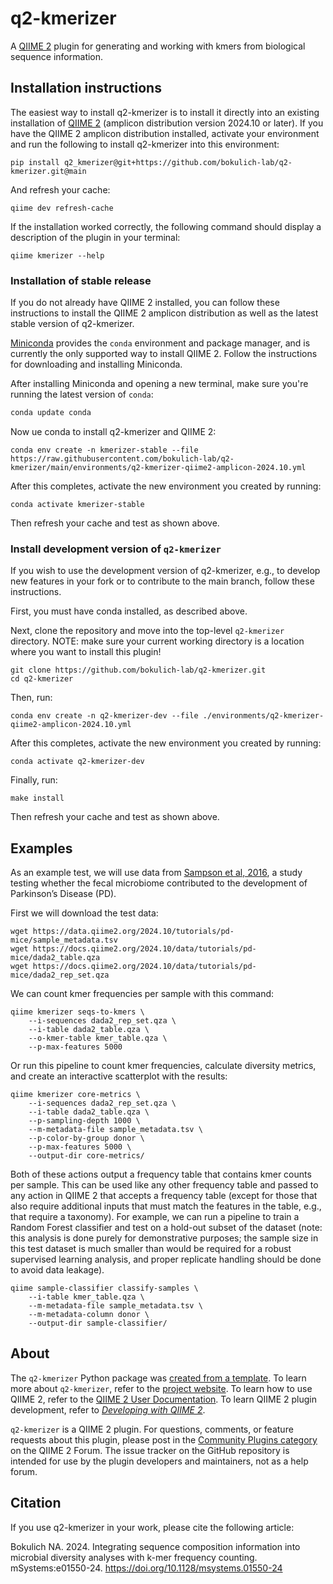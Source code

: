 # q2-kmerizer

A [QIIME 2](https://qiime2.org) plugin for generating and working with kmers from biological sequence information.

## Installation instructions

The easiest way to install q2-kmerizer is to install it directly into an existing installation of [QIIME 2](https://qiime2.org/) (amplicon distribution version 2024.10 or later). If you have the QIIME 2 amplicon distribution installed, activate your environment and run the following to install q2-kmerizer into this environment:
```
pip install q2_kmerizer@git+https://github.com/bokulich-lab/q2-kmerizer.git@main
```

And refresh your cache:
```
qiime dev refresh-cache
```

If the installation worked correctly, the following command should display a description of the plugin in your terminal:
```
qiime kmerizer --help
```



### Installation of stable release

If you do not already have QIIME 2 installed, you can follow these instructions to install the QIIME 2 amplicon distribution as well as the latest stable version of q2-kmerizer.

[Miniconda](https://conda.io/miniconda.html) provides the `conda` environment and package manager, and is currently the only supported way to install QIIME 2.
Follow the instructions for downloading and installing Miniconda.

After installing Miniconda and opening a new terminal, make sure you're running the latest version of `conda`:

```bash
conda update conda
```

Now ue conda to install q2-kmerizer and QIIME 2:

```shell
conda env create -n kmerizer-stable --file https://raw.githubusercontent.com/bokulich-lab/q2-kmerizer/main/environments/q2-kmerizer-qiime2-amplicon-2024.10.yml
```

After this completes, activate the new environment you created by running:

```shell
conda activate kmerizer-stable
```

Then refresh your cache and test as shown above.


### Install development version of `q2-kmerizer`

If you wish to use the development version of q2-kmerizer, e.g., to develop new features in your fork or to contribute to the main branch, follow these instructions.

First, you must have conda installed, as described above.

Next, clone the repository and move into the top-level `q2-kmerizer` directory. NOTE: make sure your current working directory is a location where you want to install this plugin!

```
git clone https://github.com/bokulich-lab/q2-kmerizer.git
cd q2-kmerizer
```

Then, run:

```shell
conda env create -n q2-kmerizer-dev --file ./environments/q2-kmerizer-qiime2-amplicon-2024.10.yml
```

After this completes, activate the new environment you created by running:

```shell
conda activate q2-kmerizer-dev
```

Finally, run:

```shell
make install
```

Then refresh your cache and test as shown above.



## Examples

As an example test, we will use data from [Sampson et al, 2016](https://www.ncbi.nlm.nih.gov/pubmed/27912057), a study testing whether the fecal microbiome contributed to the development of Parkinson’s Disease (PD).

First we will download the test data:

```
wget https://data.qiime2.org/2024.10/tutorials/pd-mice/sample_metadata.tsv
wget https://docs.qiime2.org/2024.10/data/tutorials/pd-mice/dada2_table.qza
wget https://docs.qiime2.org/2024.10/data/tutorials/pd-mice/dada2_rep_set.qza
```

We can count kmer frequencies per sample with this command:
```
qiime kmerizer seqs-to-kmers \
    --i-sequences dada2_rep_set.qza \
    --i-table dada2_table.qza \
    --o-kmer-table kmer_table.qza \
    --p-max-features 5000
```

Or run this pipeline to count kmer frequencies, calculate diversity metrics, and create an interactive scatterplot with the results:

```
qiime kmerizer core-metrics \
    --i-sequences dada2_rep_set.qza \
    --i-table dada2_table.qza \
    --p-sampling-depth 1000 \
    --m-metadata-file sample_metadata.tsv \
    --p-color-by-group donor \
    --p-max-features 5000 \
    --output-dir core-metrics/
```

Both of these actions output a frequency table that contains kmer counts per sample. This can be used like any other frequency table and passed to any action in QIIME 2 that accepts a frequency table (except for those that also require additional inputs that must match the features in the table, e.g., that require a taxonomy). For example, we can run a pipeline to train a Random Forest classifier and test on a hold-out subset of the dataset (note: this analysis is done purely for demonstrative purposes; the sample size in this test dataset is much smaller than would be required for a robust supervised learning analysis, and proper replicate handling should be done to avoid data leakage).


```
qiime sample-classifier classify-samples \
    --i-table kmer_table.qza \
    --m-metadata-file sample_metadata.tsv \
    --m-metadata-column donor \
    --output-dir sample-classifier/
```

## About

The `q2-kmerizer` Python package was [created from a template](https://develop.qiime2.org/en/latest/plugins/tutorials/create-from-template.html).
To learn more about `q2-kmerizer`, refer to the [project website](https://github.com/bokulich-lab/q2-kmerizer).
To learn how to use QIIME 2, refer to the [QIIME 2 User Documentation](https://docs.qiime2.org).
To learn QIIME 2 plugin development, refer to [*Developing with QIIME 2*](https://develop.qiime2.org).

`q2-kmerizer` is a QIIME 2 plugin. For questions, comments, or feature requests about this plugin, please post in the [Community Plugins category](https://forum.qiime2.org/c/community-contributions/community-plugins/14) on the QIIME 2 Forum. The issue tracker on the GitHub repository is intended for use by the plugin developers and maintainers, not as a help forum.

## Citation

If you use q2-kmerizer in your work, please cite the following article:

Bokulich NA. 2024. Integrating sequence composition information into microbial diversity analyses with k-mer frequency counting. mSystems:e01550-24. https://doi.org/10.1128/msystems.01550-24 
